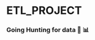 # ETL_PROJECT

### Going Hunting for data 🏹  📊
<!-- ETL PROJECT -->



<!-- ## Notebook viewer:

[View my Noteboook Here](https://nbviewer.jupyter.org/github/bellissima0419/ETL_PROJECT/blob/master/MR_testFiles/yelpAPI.ipynb
)

<div>
  <img src="./images/hunterBoy.GIF">
  <img src="./images/hunterGirl.GIF">
  <img src="./images/hunterCartoon.GIF">

<div> -->
